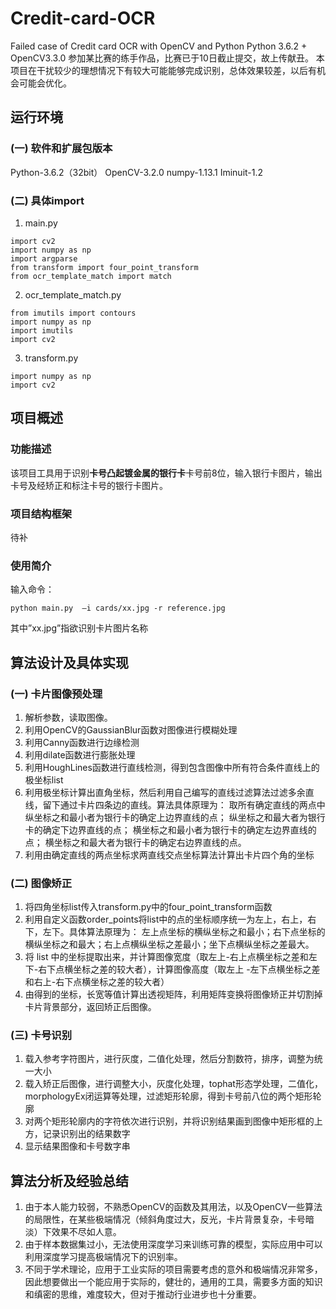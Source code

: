 # Credit-card-OCR
Failed case of Credit card OCR with OpenCV and Python
Python 3.6.2 + OpenCV3.3.0
参加某比赛的练手作品，比赛已于10日截止提交，故上传献丑。
本项目在干扰较少的理想情况下有较大可能能够完成识别，总体效果较差，以后有机会可能会优化。

## 运行环境
### (一)	软件和扩展包版本
Python-3.6.2（32bit） 
OpenCV-3.2.0 numpy-1.13.1 
Iminuit-1.2 
 
### (二)	具体import
1.	main.py 

```
import cv2 
import numpy as np 
import argparse 
from transform import four_point_transform 
from ocr_template_match import match 
```

 
2.	ocr_template_match.py 

```
from imutils import contours 
import numpy as np 
import imutils 
import cv2 
```

3.	transform.py 

```
import numpy as np 
import cv2 
```



## 项目概述
### 功能描述
该项目工具用于识别**卡号凸起镀金属的银行卡**卡号前8位，输入银行卡图片，输出卡号及经矫正和标注卡号的银行卡图片。
### 项目结构框架 

待补
### 使用简介
输入命令： 

```
python main.py  –i cards/xx.jpg -r reference.jpg
```

其中”xx.jpg”指欲识别卡片图片名称 

## 算法设计及具体实现 
### (一)	卡片图像预处理 
1.	解析参数，读取图像。 
2.	利用OpenCV的GaussianBlur函数对图像进行模糊处理 
3.	利用Canny函数进行边缘检测 
4.	利用dilate函数进行膨胀处理 
5.	利用HoughLines函数进行直线检测，得到包含图像中所有符合条件直线上的极坐标list 
6.	利用极坐标计算出直角坐标，然后利用自己编写的直线过滤算法过滤多余直线，留下通过卡片四条边的直线。算法具体原理为： 
取所有确定直线的两点中纵坐标之和最小者为银行卡的确定上边界直线的点；
纵坐标之和最大者为银行卡的确定下边界直线的点；
横坐标之和最小者为银行卡的确定左边界直线的点；
横坐标之和最大者为银行卡的确定右边界直线的点。 
7.	利用由确定直线的两点坐标求两直线交点坐标算法计算出卡片四个角的坐标 
### (二)	图像矫正 
1.	将四角坐标list传入transform.py中的four_point_transform函数 
2.	利用自定义函数order_points将list中的点的坐标顺序统一为左上，右上，右下，左下。具体算法原理为： 
左上点坐标的横纵坐标之和最小；右下点坐标的横纵坐标之和最大；右上点横纵坐标之差最小；坐下点横纵坐标之差最大。 
3.	将 list 中的坐标提取出来，并计算图像宽度（取左上-右上点横坐标之差和左下-右下点横坐标之差的较大者），计算图像高度（取左上
-左下点横坐标之差和右上-右下点横坐标之差的较大者） 
4.	由得到的坐标，长宽等值计算出透视矩阵，利用矩阵变换将图像矫正并切割掉卡片背景部分，返回矫正后图像。 
### (三)	卡号识别 
1.	载入参考字符图片，进行灰度，二值化处理，然后分割数符，排序，调整为统一大小 
2.	载入矫正后图像，进行调整大小，灰度化处理，tophat形态学处理，二值化，morphologyEx闭运算等处理，过滤矩形轮廓，得到卡号前八位的两个矩形轮廓 
3.	对两个矩形轮廓内的字符依次进行识别，并将识别结果画到图像中矩形框的上方，记录识别出的结果数字 
4.	显示结果图像和卡号数字串 


## 算法分析及经验总结 
1. 由于本人能力较弱，不熟悉OpenCV的函数及其用法，以及OpenCV一些算法的局限性，在某些极端情况（倾斜角度过大，反光，卡片背景复杂，卡号暗淡）下效果不尽如人意。 
2. 由于样本数据集过小，无法使用深度学习来训练可靠的模型，实际应用中可以利用深度学习提高极端情况下的识别率。 
3. 不同于学术理论，应用于工业实际的项目需要考虑的意外和极端情况非常多，因此想要做出一个能应用于实际的，健壮的，通用的工具，需要多方面的知识和缜密的思维，难度较大，但对于推动行业进步也十分重要。 
